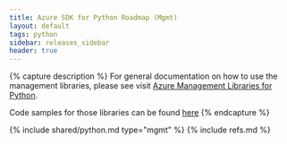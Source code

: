 ```yaml
---
title: Azure SDK for Python Roadmap (Mgmt)
layout: default
tags: python
sidebar: releases_sidebar
header: true
---
```

{% capture description %} 
For general documentation on how to use the management libraries, please see visit [Azure Management Libraries for Python](https://aka.ms/azsdk/python/mgmt).

Code samples for those libraries can be found [here](https://docs.microsoft.com/samples/browse/?languages=python&term=Getting%20started%20-%20Managing)
{% endcapture %}

{% include shared/python.md type="mgmt" %}
{% include refs.md %}
